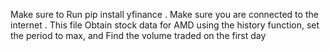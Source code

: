 Make sure to Run pip install yfinance .
Make sure you are connected to the internet .
This file Obtain stock data for AMD using the history function, set the period to max, and Find the volume traded on the first day 

